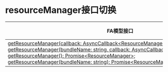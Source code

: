 # resourceManager接口切换


  | FA模型接口 | Stage模型接口对应d.ts文件 | Stage模型对应字段 | 
| -------- | -------- | -------- |
| [getResourceManager(callback:&nbsp;AsyncCallback&lt;ResourceManager&gt;):&nbsp;void;](../reference/apis/js-apis-resource-manager.md#resourcemanagergetresourcemanager)<br/>[getResourceManager(bundleName:&nbsp;string,&nbsp;callback:&nbsp;AsyncCallback&lt;ResourceManager&gt;):&nbsp;void;](../reference/apis/js-apis-resource-manager.md#resourcemanagergetresourcemanager-1)<br/>[getResourceManager():&nbsp;Promise&lt;ResourceManager&gt;;](../reference/apis/js-apis-resource-manager.md#resourcemanagergetresourcemanager-2)<br/>[getResourceManager(bundleName:&nbsp;string):&nbsp;Promise&lt;ResourceManager&gt;;](../reference/apis/js-apis-resource-manager.md#resourcemanagergetresourcemanager-3) | application\Context.d.ts | [resourceManager:&nbsp;resmgr.ResourceManager;](../reference/apis/js-apis-inner-application-context.md#属性) |
